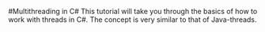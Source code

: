 #Multithreading in C#
This tutorial will take you through the basics of how to work with threads in C#. The concept is very similar to that of Java-threads.